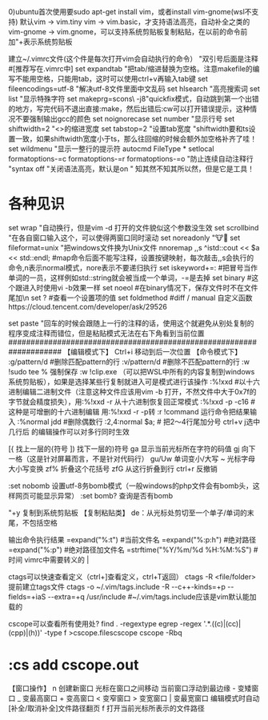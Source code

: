 0)ubuntu首次使用要sudo apt-get install vim，或者install vim-gnome(wsl不支持)
默认vim -> vim.tiny
vim -> vim.basic，才支持语法高亮，自动补全之类的
vim-gnome -> vim.gnome，可以支持系统剪贴板复制粘贴，在以前的命令前加"+表示系统剪贴板

建立~/.vimrc文件(这个件是每次打开vim会自动执行的命令）
"双引号后面是注释
#[推荐写在.vimrc中]
set expandtab "把tab/缩进替换为空格。注意makefile的编写不能用空格，只能用tab，这时可以使用ctrl+v再输入tab键
set fileencodings=utf-8 "解决utf-8文件里面中文乱码
set hlsearch "高亮搜索词
set list "显示特殊字符
set makeprg=scons\ -j8"quickfix模式，自动跳到第一个出错的地方，写完代码不退出直接:make，然后出错后:cw可以打开错误提示，这种情况不要强制输出gcc的颜色
set noignorecase
set number "显示行号
set shiftwidth=2 "<>的缩进宽度
set tabstop=2 "设置tab宽度 "shiftwidth要和ts设置一致，如果shiftwidth宽度小于ts，那么往回缩的时候会额外加空格补齐了哇！
set wildmenu "显示一整行的提示符
autocmd FileType * setlocal formatoptions-=c formatoptions-=r formatoptions-=o "防止连续自动注释行
"syntax off "关闭语法高亮，默认是on
" 知其然不知其所以然，但是它是工具！
# 各种见识
set wrap "自动换行，但是vim -d 打开的文件貌似这个参数没生效
set scrollbind "在各自窗口输入这个，可以使得两窗口同时滚动
set noreadonly "🐮🍺
set fileformat=unix "把windows文件换为Unix文件
nnoremap ,,s ^istd::cout << <ESC>$a << std::endl;<ESC> #map命令后面不能写注释，设置按键映射，每次敲击,,s会执行的命令,n表示normal模式，nore表示不要递归执行
set iskeyword+=: #把冒号当作单词的一员，这样例如std::string就会被当成一个单词，-=是去掉
set binary #这个跟进入时使用vi -b效果一样
set noeol #在binary情况下，保存文件时不在文件尾加\n
set <key>? #查看一个设置项的值
set foldmethod #diff / manual
自定义函数https://cloud.tencent.com/developer/ask/29526

set paste "回车的时候会跟随上一行的注释的话，使用这个就避免从别处复制的程序变成注释而错位，但是粘贴模式无法在右下角看到当前位置
####################################################################
【编辑模式下】
Ctrl+i  移动到后一次位置
【命令模式下】
:g/pattern/d    #删除匹配pattern的行
:v/pattern/d    #删除不匹配pattern的行
:w !sudo tee %      强制保存
:w !clip.exe （可以把WSL中所有的内容复制到windows系统剪贴板），如果是选择某些行复制就进入可是模式进行该操作
:%!xxd  #以十六进制编辑二进制文件（注意这种文件应该用vim -b 打开，不然文件中大于0x7f的字节就会精度损失），用:%!xxd -r 从十六进制恢复回正常模式
:%!xxd -p -c16 #这种是可增删的十六进制编辑 用:%!xxd -r -p转
:r !command 运行命令把结果输入
:%normal jdd #删除偶数行 :2,4:normal $a; # 把2～4行尾加分号
ctrl+v j选中几行后 的编辑操作可以对多行同时生效

[{ 找上一层的{符号
]) 找下一层的)符号
ga  显示当前光标所在字符的码值
gj 向下一格（这是针对屏幕而言，不是针对代码行）
gu/Uw 单词变小/大写
~ 光标字母大小写变换
zf% 折叠这个花括号
zf<line>G 从这行折叠到<line>行
ctrl+r 反撤销

:set nobomb 设置utf-8务bomb模式（一般windows的php文件会有bomb头，这样网页可能显示异常）
:set bomb?  查询是否有bomb

"+y  复制到系统剪贴板
【复制粘贴类】
de：从光标处剪切至一个单子/单词的末尾，不包括空格

输出命令执行结果
<C-R>=expand("%:t") #当前文件名
<C-R>=expand("%:p:h") #绝对路径
<C-R>=expand("%:p") #绝对路径加文件名
<C-R>=strftime("%Y/%m/%d %H:%M:%S") #时间
vimrc中需要转义的 |

ctags可以快速查看定义（ctrl+]查看定义，ctrl+T返回）
ctags -R <file/folder> 提前建立tags文件
ctags -o ~/.vim/tags.include -R --c++-kinds=+p --fields=+iaS --extra=+q /usr/include #~/.vim/tags.include应该是vim默认能加载的

cscope可以查看所有使用处?
find . -regextype egrep -regex '.*\.((c)|(cc)|(cpp)|(h))' -type f >cscope.filescscope
cscope -Rbq
# :cs add cscope.out

【窗口操作】
<c-w>n 创建新窗口
<c-w><jkhl> 光标在窗口之间移动
<c-w><JKHL> 当前窗口浮动到最边缘
<c-w><num>- 变矮窗口
<c-w><num>_ 变最高窗口
<c-w><num>+ 变高窗口
<c-w><num>< 变窄窗口
<c-w><num>> 变宽窗口
<c-w><num>| 变最宽窗口
<c-x><c-f> 编辑模式时自动[补全/取消补全]文件路径<c-p><c-n>翻页
<c-w>f 打开当前光标所表示的文件路径